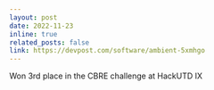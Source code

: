 ```yaml
---
layout: post
date: 2022-11-23
inline: true
related_posts: false
link: https://devpost.com/software/ambient-5xmhgo
---
```


Won 3rd place in the CBRE challenge at HackUTD IX
